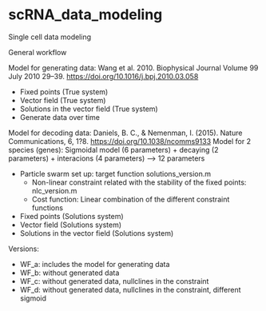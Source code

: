 # scRNA_data_modeling
Single cell data modeling
    
General workflow

Model for generating data: Wang et al. 2010. Biophysical Journal Volume 99 July 2010 29–39. https://doi.org/10.1016/j.bpj.2010.03.058

- Fixed points (True system)
- Vector field (True system)
- Solutions in the vector field (True system)
- Generate data over time 

Model for decoding data: Daniels, B. C., & Nemenman, I. (2015). Nature Communications, 6, 1?8. https://doi.org/10.1038/ncomms9133
Model for 2 species (genes): Sigmoidal model (6 parameters) + decaying (2 parameters) + interacions (4 parameters) --> 12 parameters

- Particle swarm set up: target function solutions_version.m
	+ Non-linear constraint related with the stability of the fixed points: nlc_version.m 
	+ Cost function: Linear combination of the different constraint functions
- Fixed points (Solutions system)
- Vector field (Solutions system)
- Solutions in the vector field (Solutions system)

Versions:

- WF_a: includes the model for generating data
- WF_b: without generated data
- WF_c: without generated data, nullclines in the constraint
- WF_d: without generated data, nullclines in the constraint, different sigmoid 